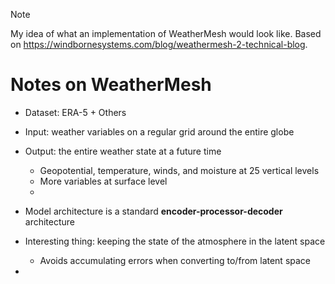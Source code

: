 
> [!NOTE] 
> My idea of what an implementation of WeatherMesh would look like. Based on https://windbornesystems.com/blog/weathermesh-2-technical-blog. 


# Notes on WeatherMesh
- Dataset: ERA-5 + Others
- Input: weather variables on a regular grid around the entire globe
- Output: the entire weather state at a future time
  - Geopotential, temperature, winds, and moisture at 25 vertical levels
  - More variables at surface level
  - 

- Model architecture is a standard **encoder-processor-decoder** architecture
- Interesting thing: keeping the state of the atmosphere in the latent space
  -  Avoids accumulating errors when converting to/from latent space
-  